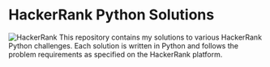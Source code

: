 # HackerRank Python Solutions
![HackerRank](https://i.ibb.co.com/kGxd0x6/image.png)
This repository contains my solutions to various HackerRank Python challenges. Each solution is written in Python and follows the problem requirements as specified on the HackerRank platform.
